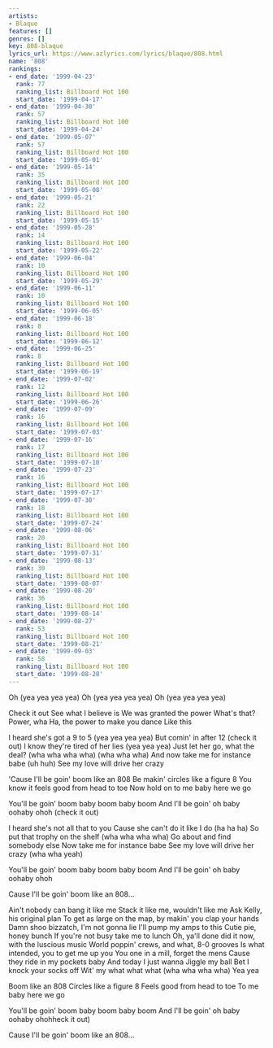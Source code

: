 ```yaml
---
artists:
- Blaque
features: []
genres: []
key: 808-blaque
lyrics_url: https://www.azlyrics.com/lyrics/blaque/808.html
name: '808'
rankings:
- end_date: '1999-04-23'
  rank: 77
  ranking_list: Billboard Hot 100
  start_date: '1999-04-17'
- end_date: '1999-04-30'
  rank: 57
  ranking_list: Billboard Hot 100
  start_date: '1999-04-24'
- end_date: '1999-05-07'
  rank: 57
  ranking_list: Billboard Hot 100
  start_date: '1999-05-01'
- end_date: '1999-05-14'
  rank: 35
  ranking_list: Billboard Hot 100
  start_date: '1999-05-08'
- end_date: '1999-05-21'
  rank: 22
  ranking_list: Billboard Hot 100
  start_date: '1999-05-15'
- end_date: '1999-05-28'
  rank: 14
  ranking_list: Billboard Hot 100
  start_date: '1999-05-22'
- end_date: '1999-06-04'
  rank: 10
  ranking_list: Billboard Hot 100
  start_date: '1999-05-29'
- end_date: '1999-06-11'
  rank: 10
  ranking_list: Billboard Hot 100
  start_date: '1999-06-05'
- end_date: '1999-06-18'
  rank: 8
  ranking_list: Billboard Hot 100
  start_date: '1999-06-12'
- end_date: '1999-06-25'
  rank: 8
  ranking_list: Billboard Hot 100
  start_date: '1999-06-19'
- end_date: '1999-07-02'
  rank: 12
  ranking_list: Billboard Hot 100
  start_date: '1999-06-26'
- end_date: '1999-07-09'
  rank: 16
  ranking_list: Billboard Hot 100
  start_date: '1999-07-03'
- end_date: '1999-07-16'
  rank: 17
  ranking_list: Billboard Hot 100
  start_date: '1999-07-10'
- end_date: '1999-07-23'
  rank: 16
  ranking_list: Billboard Hot 100
  start_date: '1999-07-17'
- end_date: '1999-07-30'
  rank: 18
  ranking_list: Billboard Hot 100
  start_date: '1999-07-24'
- end_date: '1999-08-06'
  rank: 20
  ranking_list: Billboard Hot 100
  start_date: '1999-07-31'
- end_date: '1999-08-13'
  rank: 30
  ranking_list: Billboard Hot 100
  start_date: '1999-08-07'
- end_date: '1999-08-20'
  rank: 36
  ranking_list: Billboard Hot 100
  start_date: '1999-08-14'
- end_date: '1999-08-27'
  rank: 53
  ranking_list: Billboard Hot 100
  start_date: '1999-08-21'
- end_date: '1999-09-03'
  rank: 58
  ranking_list: Billboard Hot 100
  start_date: '1999-08-28'
---
```



Oh (yea yea yea yea)
Oh (yea yea yea yea)
Oh (yea yea yea yea)


Check it out
See what I believe is
We was granted the power
What's that? Power, wha
Ha, the power to make you dance
Like this


I heard she's got a 9 to 5 (yea yea yea yea)
But comin' in after 12 (check it out)
I know they're tired of her lies (yea yea yea)
Just let her go, what the deal? (wha wha wha wha)
(wha wha wha)
And now take me for instance babe (uh huh)
See my love will drive her crazy


'Cause I'll be goin' boom like an 808
Be makin' circles like a figure 8
You know it feels good from head to toe
Now hold on to me baby here we go

You'll be goin' boom baby boom baby boom
And I'll be goin' oh baby oohaby ohoh
(check it out)


I heard she's not all that to you
Cause she can't do it like I do (ha ha ha)
So put that trophy on the shelf (wha wha wha wha)
Go about and find somebody else
Now take me for instance babe
See my love will drive her crazy (wha wha yeah)



You'll be goin' boom baby boom baby boom
And I'll be goin' oh baby oohaby ohoh

Cause I'll be goin' boom like an 808...


Ain't nobody can bang it like me
Stack it like me, wouldn't like me
Ask Kelly, his original plan
To get as large on the map, by makin' you clap your hands
Damn shoo bizzatch, I'm not gonna lie
I'll pump my amps to this
Cutie pie, honey bunch
If you're not busy take me to lunch
Oh, ya'll done did it now, with the luscious music
World poppin' crews, and what, 8-0 grooves
Is what intended, you to get me up you
You one in a mill, forget the mens
Cause they ride in my pockets baby
And today I just wanna
Jiggle my ball
Bet I knock your socks off
Wit' my what what what (wha wha wha wha)
Yea yea


Boom like an 808
Circles like a figure 8
Feels good from head to toe
To me baby here we go



You'll be goin' boom baby boom baby boom
And I'll be goin' oh baby oohaby ohohheck it out)

Cause I'll be goin' boom like an 808...



